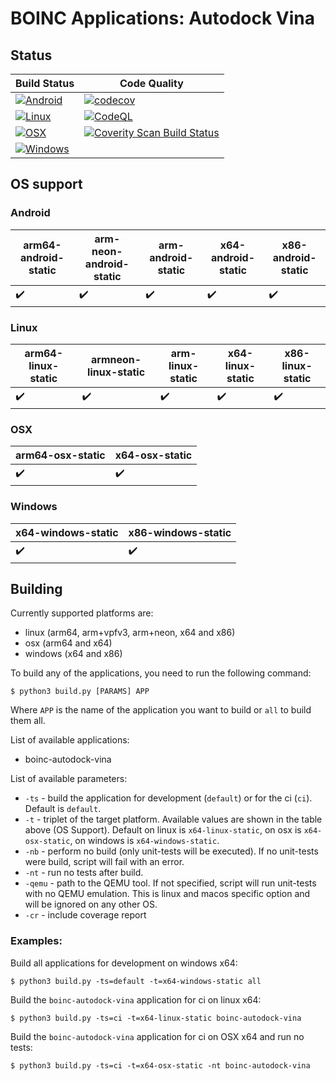 # BOINC Applications: Autodock Vina

## Status

| Build Status | Code Quality |
| --- | --- |
| [![Android](https://github.com/BOINC/boinc-autodock-vina/actions/workflows/android.yml/badge.svg?branch=master)](https://github.com/BOINC/boinc-autodock-vina/actions/workflows/android.yml) | [![codecov](https://codecov.io/gh/BOINC/boinc-autodock-vina/branch/master/graph/badge.svg?token=RZ5J0e24Ye)](https://codecov.io/gh/BOINC/boinc-autodock-vina) |
| [![Linux](https://github.com/BOINC/boinc-autodock-vina/actions/workflows/linux.yml/badge.svg?branch=master)](https://github.com/BOINC/boinc-autodock-vina/actions/workflows/linux.yml) | [![CodeQL](https://github.com/BOINC/boinc-autodock-vina/actions/workflows/codeql.yml/badge.svg)](https://github.com/BOINC/boinc-autodock-vina/actions/workflows/codeql.yml) |
| [![OSX](https://github.com/BOINC/boinc-autodock-vina/actions/workflows/osx.yml/badge.svg?branch=master)](https://github.com/BOINC/boinc-autodock-vina/actions/workflows/osx.yml) | [![Coverity Scan Build Status](https://scan.coverity.com/projects/24043/badge.svg)](https://scan.coverity.com/projects/boinc-boinc-autodock-vina) |
| [![Windows](https://github.com/BOINC/boinc-autodock-vina/actions/workflows/windows.yml/badge.svg?branch=master)](https://github.com/BOINC/boinc-autodock-vina/actions/workflows/windows.yml) | |

## OS support

### Android

| arm64-android-static | arm-neon-android-static | arm-android-static | x64-android-static | x86-android-static |
| --- | --- | --- | --- | --- |
| :heavy_check_mark: | :heavy_check_mark: | :heavy_check_mark: | :heavy_check_mark: | :heavy_check_mark: |
### Linux

| arm64-linux-static | armneon-linux-static | arm-linux-static | x64-linux-static | x86-linux-static |
| --- | --- | --- | --- | --- |
| :heavy_check_mark: | :heavy_check_mark: | :heavy_check_mark: | :heavy_check_mark: | :heavy_check_mark: |

### OSX

| arm64-osx-static | x64-osx-static |
| --- | --- |
| :heavy_check_mark: | :heavy_check_mark: |

### Windows

| x64-windows-static | x86-windows-static |
| --- | --- |
| :heavy_check_mark: | :heavy_check_mark: |

## Building

Currently supported platforms are:
- linux (arm64, arm+vpfv3, arm+neon, x64 and x86)
- osx (arm64 and x64)
- windows (x64 and x86)

To build any of the applications, you need to run the following command:
```
$ python3 build.py [PARAMS] APP
```
Where `APP` is the name of the application you want to build or `all` to build them all.

List of available applications:
- boinc-autodock-vina

List of available parameters:
- `-ts` - build the application for development (`default`) or for the ci (`ci`). Default is `default`.
- `-t` - triplet of the target platform. Available values are shown in the table above (OS Support). Default on linux is `x64-linux-static`, on osx is `x64-osx-static`, on windows is `x64-windows-static`.
- `-nb` - perform no build (only unit-tests will be executed). If no unit-tests were build, script will fail with an error.
- `-nt` - run no tests after build.
- `-qemu` - path to the QEMU tool. If not specified, script will run unit-tests with no QEMU emulation. This is linux and macos specific option and will be ignored on any other OS.
- `-cr` - include coverage report

### Examples:

Build all applications for development on windows x64:
```
$ python3 build.py -ts=default -t=x64-windows-static all
```
Build the `boinc-autodock-vina` application for ci on linux x64:
```
$ python3 build.py -ts=ci -t=x64-linux-static boinc-autodock-vina
```
Build the `boinc-autodock-vina` application for ci on OSX x64 and run no tests:
```
$ python3 build.py -ts=ci -t=x64-osx-static -nt boinc-autodock-vina
```
